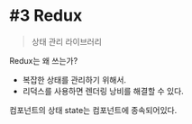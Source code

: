 # #3 Redux
> 상태 관리 라이브러리

Redux는 왜 쓰는가?
* 복잡한 상태를 관리하기 위해서.
* 리덕스를 사용하면 렌더링 낭비를 해결할 수 있다.

컴포넌트의 상태 state는 컴포넌트에 종속되어있다.

